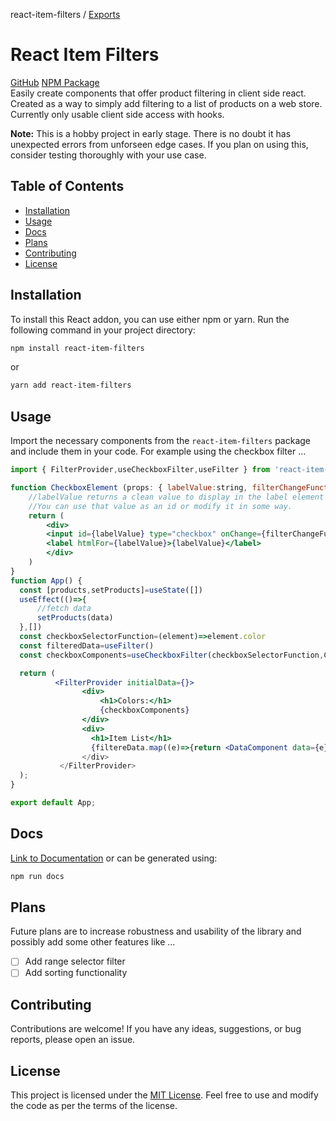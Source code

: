 react-item-filters / [Exports](modules.md)

# React Item Filters
[GitHub](https://github.com/cyf0e/react-item-filters)
[NPM Package](https://www.npmjs.com/package/react-item-filters)
<br>
Easily create components that offer product filtering in client side react. Created as a way to simply add filtering to a list of products on a web store. Currently only usable client side access with hooks.

**Note:** This is a hobby project in early stage. There is no doubt it has unexpected errors from unforseen edge cases. If you plan on using this, consider testing thoroughly with your use case.

## Table of Contents

- [Installation](#installation)
- [Usage](#usage)
- [Docs](#Docs)
- [Plans](#Plans)
- [Contributing](#contributing)
- [License](#license)

## Installation

To install this React addon, you can use either npm or yarn. Run the following command in your project directory:

```bash
npm install react-item-filters
```

or

```bash
yarn add react-item-filters
```

## Usage

Import the necessary components from the `react-item-filters` package and include them in your code.
For example using the checkbox filter ...

```jsx
import { FilterProvider,useCheckboxFilter,useFilter } from 'react-item-filters';

function CheckboxElement (props: { labelValue:string, filterChangeFunction: any }) {
    //labelValue returns a clean value to display in the label element so 'Light Blue' for example.
    //You can use that value as an id or modify it in some way.
    return (
        <div>
        <input id={labelValue} type="checkbox" onChange={filterChangeFunction}/>
        <label htmlFor={labelValue}>{labelValue}</label>
        </div>
    )
}
function App() {
  const [products,setProducts]=useState([])
  useEffect(()=>{
      //fetch data
      setProducts(data)
  },[])
  const checkboxSelectorFunction=(element)=>element.color
  const filteredData=useFilter()
  const checkboxComponents=useCheckboxFilter(checkboxSelectorFunction,CheckboxElement)

  return (
          <FilterProvider initialData={}>
                <div>
                    <h1>Colors:</h1>
                    {checkboxComponents}
                </div>
                <div>
                  <h1>Item List</h1>
                  {filtereData.map((e)=>{return <DataComponent data={e}/> )
                </div>
           </FilterProvider>
  );
}

export default App;
```

## Docs

[Link to Documentation](docs/modules.md)
or can be generated using:

```bash
npm run docs
```

## Plans

Future plans are to increase robustness and usability of the library and possibly add some other features like ...

- [ ] Add range selector filter
- [ ] Add sorting functionality

## Contributing

Contributions are welcome! If you have any ideas, suggestions, or bug reports, please open an issue.

## License

This project is licensed under the [MIT License](LICENSE). Feel free to use and modify the code as per the terms of the license.
